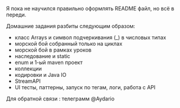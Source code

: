 Я пока не научился правильно оформлять README файл, но всё в переди.

Домашние задания разбиты следующим образом:
- класс Arrays и символ подчеркивания (_) в числовых типах
- морской бой собранный только на циклах
- морской бой в рамках уроков
- наследование и static
- enum и 1-ый maven проект
- коллекции
- кодировки и Java IO
- StreamAPI
- UI тесты, паттерны, запуск по тегам, логи, работа с API

Для обратной связи : телеграмм @Aydario
